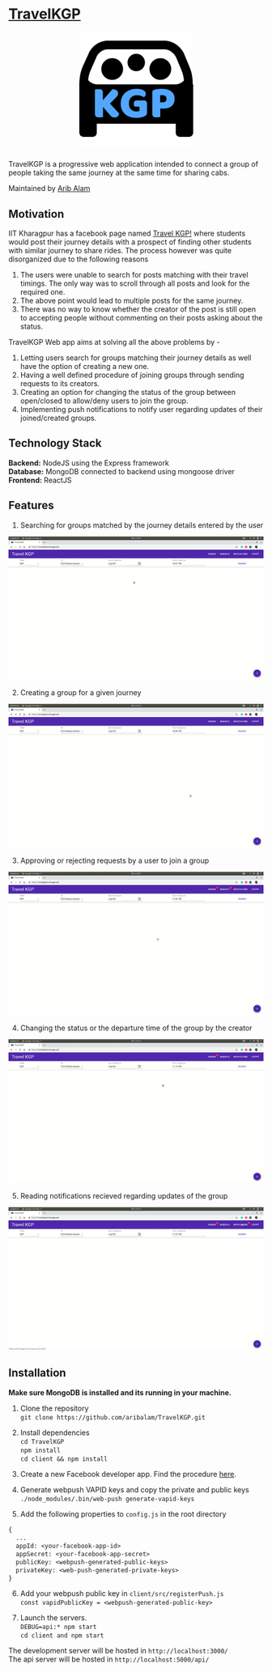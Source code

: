 
# [TravelKGP](https://travelkgp.herokuapp.com/)

<h5 align="center">
<img src="https://github.com/aribalam/TravelKGP/blob/master/logo.png"/>
</h5>

TravelKGP is a progressive web application intended to connect a group of people taking the same journey at the same time for sharing cabs.

Maintained by [Arib Alam](https://www.github.com/aribalam)

## Motivation
IIT Kharagpur has a facebook page named [Travel KGP!](https://www.facebook.com/groups/1808688549401165/) where students would post their journey details with a prospect of finding other students with similar journey to share rides. The process however was quite disorganized due to the following reasons

1. The users were unable to search for posts matching with their travel timings. The only way was to scroll through all posts and look for the required one.
2. The above point would lead to multiple posts for the same journey.
3. There was no way to know whether the creator of the post is still open to accepting people without commenting on their posts asking about the status.

TravelKGP Web app aims at solving all the above problems by - 
1. Letting users search for groups matching their journey details as well have the option of creating a new one.
2. Having a well defined procedure of joining groups through sending requests to its creators.
3. Creating an option for changing the status of the group between open/closed to allow/deny users to join the group.
4. Implementing push notifications to notify user regarding updates of their joined/created groups.

## Technology Stack
<b>Backend:</b> NodeJS using the Express framework <br>
<b>Database:</b> MongoDB connected to backend using mongoose driver <br>
<b>Frontend:</b> ReactJS

## Features
1. Searching for groups matched by the journey details entered by the user

![Demo](https://github.com/aribalam/TravelKGP/blob/assets/group_search.gif)

2. Creating a group for a given journey

![Demo](https://github.com/aribalam/TravelKGP/blob/assets/create_group.gif)

3. Approving or rejecting requests by a user to join a group

![Demo](https://github.com/aribalam/TravelKGP/blob/assets/approve_request.gif)

4. Changing the status or the departure time of the group by the creator

![Demo](https://github.com/aribalam/TravelKGP/blob/assets/change_status.gif)

5. Reading notifications recieved regarding updates of the group

![Demo](https://github.com/aribalam/TravelKGP/blob/assets/notifications.gif)

## Installation

<b>Make sure MongoDB is installed and its running in your machine.</b>

1. Clone the repository <br>
`git clone https://github.com/aribalam/TravelKGP.git`

2. Install dependencies <br>
`cd TravelKGP` <br>
`npm install` <br>
`cd client && npm install`

3. Create a new Facebook developer app. Find the procedure [here](https://developers.facebook.com/docs/apps/).

4. Generate webpush VAPID keys and copy the private and public keys<br>
`./node_modules/.bin/web-push generate-vapid-keys`

5. Add the following properties to `config.js` in the root directory
```
{
  ...
  appId: <your-facebook-app-id>
  appSecret: <your-facebook-app-secret>
  publicKey: <webpush-generated-public-keys>
  privateKey: <web-push-generated-private-keys>
}
```

6. Add your webpush public key in `client/src/registerPush.js`<br>
`const vapidPublicKey = <webpush-generated-public-key>`

7. Launch the servers. <br>
`DEBUG=api:* npm start`<br>
`cd client and npm start`

The development server will be hosted in `http://localhost:3000/`<br>
The api server will be hosted in `http://localhost:5000/api/`


